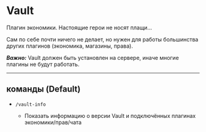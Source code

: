 # Vault

Плагин экономики. Настоящие герои не носят плащи...

Сам по себе почти ничего не делает, но нужен для работы большинства других плагинов (экономика, магазины, права).

***Важно:*** Vault должен быть установлен на сервере, иначе многие плагины не будут работать.

---

## команды (Default)

* `/vault-info`

  * Показать информацию о версии Vault и подключённых плагинах экономики/прав/чата
